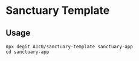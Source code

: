 # Sanctuary Template

## Usage

```shell
npx degit A1c0/sanctuary-template sanctuary-app
cd sanctuary-app
```
